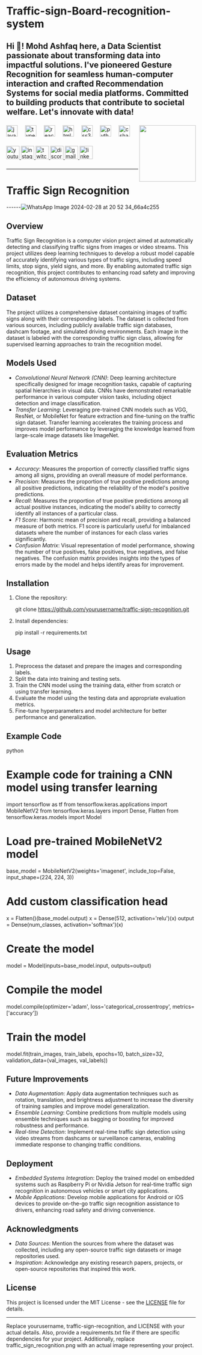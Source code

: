 # Traffic-sign-Board-recognition-system
<h2 align="left">Hi 👋! Mohd Ashfaq here, a Data Scientist passionate about transforming data into impactful solutions. I've pioneered Gesture Recognition for seamless human-computer interaction and crafted Recommendation Systems for social media platforms. Committed to building products that contribute to societal welfare. Let's innovate with data! 





</h2>

###


<img align="right" height="150" src="https://i.imgflip.com/65efzo.gif"  />

###

<div align="left">
  <img src="https://cdn.jsdelivr.net/gh/devicons/devicon/icons/javascript/javascript-original.svg" height="30" alt="javascript logo"  />
  <img width="12" />
  <img src="https://cdn.jsdelivr.net/gh/devicons/devicon/icons/typescript/typescript-original.svg" height="30" alt="typescript logo"  />
  <img width="12" />
  <img src="https://cdn.jsdelivr.net/gh/devicons/devicon/icons/react/react-original.svg" height="30" alt="react logo"  />
  <img width="12" />
  <img src="https://cdn.jsdelivr.net/gh/devicons/devicon/icons/html5/html5-original.svg" height="30" alt="html5 logo"  />
  <img width="12" />
  <img src="https://cdn.jsdelivr.net/gh/devicons/devicon/icons/css3/css3-original.svg" height="30" alt="css3 logo"  />
  <img width="12" />
  <img src="https://cdn.jsdelivr.net/gh/devicons/devicon/icons/python/python-original.svg" height="30" alt="python logo"  />
  <img width="12" />
  <img src="https://cdn.jsdelivr.net/gh/devicons/devicon/icons/csharp/csharp-original.svg" height="30" alt="csharp logo"  />
</div>

###

<div align="left">
  <a href="[Your YouTube Link]">
    <img src="https://img.shields.io/static/v1?message=Youtube&logo=youtube&label=&color=FF0000&logoColor=white&labelColor=&style=for-the-badge" height="35" alt="youtube logo"  />
  </a>
  <a href="[Your Instagram Link]">
    <img src="https://img.shields.io/static/v1?message=Instagram&logo=instagram&label=&color=E4405F&logoColor=white&labelColor=&style=for-the-badge" height="35" alt="instagram logo"  />
  </a>
  <a href="[Your Twitch Link]">
    <img src="https://img.shields.io/static/v1?message=Twitch&logo=twitch&label=&color=9146FF&logoColor=white&labelColor=&style=for-the-badge" height="35" alt="twitch logo"  />
  </a>
  <a href="[Your Discord Link]">
    <img src="https://img.shields.io/static/v1?message=Discord&logo=discord&label=&color=7289DA&logoColor=white&labelColor=&style=for-the-badge" height="35" alt="discord logo"  />
  </a>
  <a href="[Your Gmail Link]">
    <img src="https://img.shields.io/static/v1?message=Gmail&logo=gmail&label=&color=D14836&logoColor=white&labelColor=&style=for-the-badge" height="35" alt="gmail logo"  />
  </a>
  <a href="[Your LinkedIn Link]">
    <img src="https://img.shields.io/static/v1?message=LinkedIn&logo=linkedin&label=&color=0077B5&logoColor=white&labelColor=&style=for-the-badge" height="35" alt="linkedin logo"  />
  </a>
</div>

###

---

# Traffic Sign Recognition

  ------![WhatsApp Image 2024-02-28 at 20 52 34_66a4c255](https://github.com/ashfaq-khan14/Traffic-sign-Board-recognition-system/assets/120010803/44e2d155-cbf5-4b79-9226-31138259c9b1)


## Overview
Traffic Sign Recognition is a computer vision project aimed at automatically detecting and classifying traffic signs from images or video streams. This project utilizes deep learning techniques to develop a robust model capable of accurately identifying various types of traffic signs, including speed limits, stop signs, yield signs, and more. By enabling automated traffic sign recognition, this project contributes to enhancing road safety and improving the efficiency of autonomous driving systems.

## Dataset
The project utilizes a comprehensive dataset containing images of traffic signs along with their corresponding labels. The dataset is collected from various sources, including publicly available traffic sign databases, dashcam footage, and simulated driving environments. Each image in the dataset is labeled with the corresponding traffic sign class, allowing for supervised learning approaches to train the recognition model.

## Models Used
- *Convolutional Neural Network (CNN)*: Deep learning architecture specifically designed for image recognition tasks, capable of capturing spatial hierarchies in visual data. CNNs have demonstrated remarkable performance in various computer vision tasks, including object detection and image classification.
- *Transfer Learning*: Leveraging pre-trained CNN models such as VGG, ResNet, or MobileNet for feature extraction and fine-tuning on the traffic sign dataset. Transfer learning accelerates the training process and improves model performance by leveraging the knowledge learned from large-scale image datasets like ImageNet.

## Evaluation Metrics
- *Accuracy*: Measures the proportion of correctly classified traffic signs among all signs, providing an overall measure of model performance.
- *Precision*: Measures the proportion of true positive predictions among all positive predictions, indicating the reliability of the model's positive predictions.
- *Recall*: Measures the proportion of true positive predictions among all actual positive instances, indicating the model's ability to correctly identify all instances of a particular class.
- *F1 Score*: Harmonic mean of precision and recall, providing a balanced measure of both metrics. F1 score is particularly useful for imbalanced datasets where the number of instances for each class varies significantly.
- *Confusion Matrix*: Visual representation of model performance, showing the number of true positives, false positives, true negatives, and false negatives. The confusion matrix provides insights into the types of errors made by the model and helps identify areas for improvement.

## Installation
1. Clone the repository:
   
   git clone https://github.com/yourusername/traffic-sign-recognition.git
   
2. Install dependencies:
   
   pip install -r requirements.txt
   

## Usage
1. Preprocess the dataset and prepare the images and corresponding labels.
2. Split the data into training and testing sets.
3. Train the CNN model using the training data, either from scratch or using transfer learning.
4. Evaluate the model using the testing data and appropriate evaluation metrics.
5. Fine-tune hyperparameters and model architecture for better performance and generalization.

## Example Code
python
# Example code for training a CNN model using transfer learning
import tensorflow as tf
from tensorflow.keras.applications import MobileNetV2
from tensorflow.keras.layers import Dense, Flatten
from tensorflow.keras.models import Model

# Load pre-trained MobileNetV2 model
base_model = MobileNetV2(weights='imagenet', include_top=False, input_shape=(224, 224, 3))

# Add custom classification head
x = Flatten()(base_model.output)
x = Dense(512, activation='relu')(x)
output = Dense(num_classes, activation='softmax')(x)

# Create the model
model = Model(inputs=base_model.input, outputs=output)

# Compile the model
model.compile(optimizer='adam', loss='categorical_crossentropy', metrics=['accuracy'])

# Train the model
model.fit(train_images, train_labels, epochs=10, batch_size=32, validation_data=(val_images, val_labels))


## Future Improvements
- *Data Augmentation*: Apply data augmentation techniques such as rotation, translation, and brightness adjustment to increase the diversity of training samples and improve model generalization.
- *Ensemble Learning*: Combine predictions from multiple models using ensemble techniques such as bagging or boosting for improved robustness and performance.
- *Real-time Detection*: Implement real-time traffic sign detection using video streams from dashcams or surveillance cameras, enabling immediate response to changing traffic conditions.

## Deployment
- *Embedded Systems Integration*: Deploy the trained model on embedded systems such as Raspberry Pi or Nvidia Jetson for real-time traffic sign recognition in autonomous vehicles or smart city applications.
- *Mobile Applications*: Develop mobile applications for Android or iOS devices to provide on-the-go traffic sign recognition assistance to drivers, enhancing road safety and driving convenience.

## Acknowledgments
- *Data Sources*: Mention the sources from where the dataset was collected, including any open-source traffic sign datasets or image repositories used.
- *Inspiration*: Acknowledge any existing research papers, projects, or open-source repositories that inspired this work.

## License
This project is licensed under the MIT License - see the [LICENSE](LICENSE) file for details.

---

Replace yourusername, traffic-sign-recognition, and LICENSE with your actual details. Also, provide a requirements.txt file if there are specific dependencies for your project. Additionally, replace traffic_sign_recognition.png with an actual image representing your project.

<br clear="both">


###


### 

